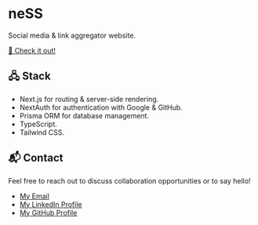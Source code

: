 # neSS

Social media & link aggregator website.

[🚀 Check it out!](https://ness-live.vercel.app)

## 🖧 Stack

- Next.js for routing & server-side rendering.
- NextAuth for authentication with Google & GitHub.
- Prisma ORM for database management.
- TypeScript.
- Tailwind CSS.

## 📬 Contact

Feel free to reach out to discuss collaboration opportunities or to say hello!

- [My Email](mailto:matheus.felipe.19rt@gmail.com)
- [My LinkedIn Profile](https://www.linkedin.com/in/matheus-mortari-19rt)
- [My GitHub Profile](https://github.com/matimortari)
